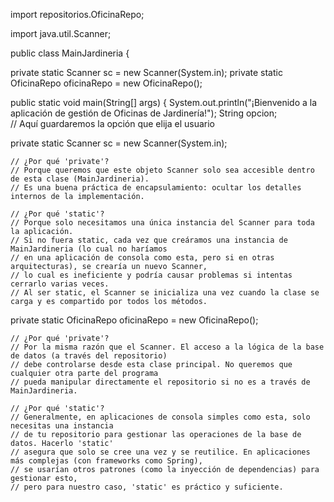 import repositorios.OficinaRepo;


import java.util.Scanner;

public class MainJardineria {

private static Scanner sc = new Scanner(System.in);
private static OficinaRepo oficinaRepo = new OficinaRepo();

public static void main(String[] args) {
    System.out.println("¡Bienvenido a la aplicación de gestión de Oficinas de Jardinería!");
    String opcion;  
// Aquí guardaremos la opción que elija el usuario


private static Scanner sc = new Scanner(System.in);

    // ¿Por qué 'private'?
    // Porque queremos que este objeto Scanner solo sea accesible dentro de esta clase (MainJardineria).
    // Es una buena práctica de encapsulamiento: ocultar los detalles internos de la implementación.

    // ¿Por qué 'static'?
    // Porque solo necesitamos una única instancia del Scanner para toda la aplicación.
    // Si no fuera static, cada vez que creáramos una instancia de MainJardineria (lo cual no haríamos
    // en una aplicación de consola como esta, pero si en otras arquitecturas), se crearía un nuevo Scanner,
    // lo cual es ineficiente y podría causar problemas si intentas cerrarlo varias veces.
    // Al ser static, el Scanner se inicializa una vez cuando la clase se carga y es compartido por todos los métodos.
   
private static OficinaRepo oficinaRepo = new OficinaRepo();

    // ¿Por qué 'private'?
    // Por la misma razón que el Scanner. El acceso a la lógica de la base de datos (a través del repositorio)
    // debe controlarse desde esta clase principal. No queremos que cualquier otra parte del programa
    // pueda manipular directamente el repositorio si no es a través de MainJardineria.

    // ¿Por qué 'static'?
    // Generalmente, en aplicaciones de consola simples como esta, solo necesitas una instancia
    // de tu repositorio para gestionar las operaciones de la base de datos. Hacerlo 'static'
    // asegura que solo se cree una vez y se reutilice. En aplicaciones más complejas (con frameworks como Spring),
    // se usarían otros patrones (como la inyección de dependencias) para gestionar esto,
    // pero para nuestro caso, 'static' es práctico y suficiente.
    